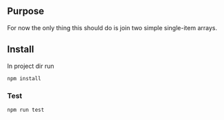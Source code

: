 ## Purpose

For now the only thing this should do is join two simple single-item arrays.

## Install

In project dir run

`npm install`

### Test

`npm run test`
